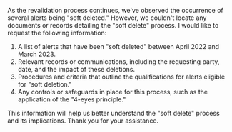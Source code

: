 As the revalidation process continues, we've observed the occurrence of several alerts being "soft deleted." However, we couldn't locate any documents or records detailing the "soft delete" process. I would like to request the following information:

1. A list of alerts that have been "soft deleted" between April 2022 and March 2023.
2. Relevant records or communications, including the requesting party, date, and the impact of these deletions.
3. Procedures and criteria that outline the qualifications for alerts eligible for "soft deletion."
4. Any controls or safeguards in place for this process, such as the application of the "4-eyes principle."

This information will help us better understand the "soft delete" process and its implications. Thank you for your assistance.
